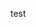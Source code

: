 <!DOCTYPE html>
<html>
<head>
  <meta charset="utf-8">
  <meta name="viewport" content="width=device-width">
  <title>test</title>
</head>
<body>
<p>test</p>

</body>
</html>
